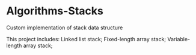 # Algorithms-Stacks
Custom implementation of stack data structure

This project includes:
  Linked list stack;
  Fixed-length array stack;
  Variable-length array stack;
